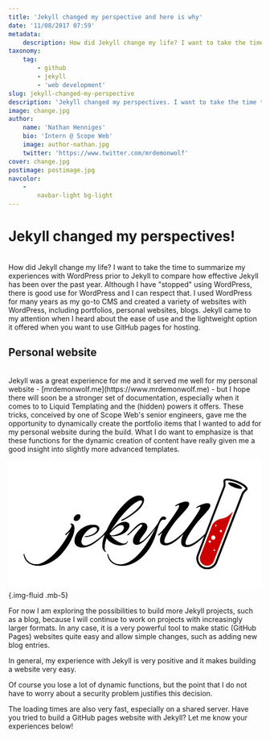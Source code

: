 ```yaml
---
title: 'Jekyll changed my perspective and here is why'
date: '11/08/2017 07:59'
metadata:
    description: How did Jekyll change my life? I want to take the time to summarize my experiences with WordPress prior to Jekyll to compare how effective Jekyll has been over the past year. Although I have "stopped" using WordPress, there is good use for WordPress and I can respect that. I used WordPress for ma...
taxonomy:
    tag:
        - github
        - jekyll
        - 'web development'
slug: jekyll-changed-my-perspective
description: 'Jekyll changed my perspectives. I want to take the time to summarize my experiences with WordPress prior to Jekyll to compare how effective Jekyll has been over the past year.'
image: change.jpg
author:
    name: 'Nathan Henniges'
    bio: 'Intern @ Scope Web'
    image: author-nathan.jpg
    twitter: 'https://www.twitter.com/mrdemonwolf'
cover: change.jpg
postimage: postimage.jpg
navcolor:
    -
        navbar-light bg-light
---
```


# Jekyll changed my perspectives!
<br>
How did Jekyll change my life? I want to take the time to summarize my experiences with WordPress prior to Jekyll to compare how effective Jekyll has been over the past year. Although I have "stopped" using WordPress, there is good use for WordPress and I can respect that. I used WordPress for many years as my go-to CMS and created a variety of websites with WordPress, including portfolios, personal websites, blogs. Jekyll came to my attention when I heard about the ease of use and the lightweight option it offered when you want to use GitHub pages for hosting.

## Personal website
<br>
Jekyll was a great experience for me and it served me well for my personal website - [mrdemonwolf.me](https://www.mrdemonwolf.me) - but I hope there will soon be a stronger set of documentation, especially when it comes to to Liquid Templating and the (hidden) powers it offers. These tricks, conceived by one of Scope Web's senior engineers, gave me the opportunity to dynamically create the portfolio items that I wanted to add for my personal website during the build. What I do want to emphasize is that these functions for the dynamic creation of content have really given me a good insight into slightly more advanced templates.

![Jekyll Logo](jekyll.png) {.img-fluid .mb-5}

For now I am exploring the possibilities to build more Jekyll projects, such as a blog, because I will continue to work on projects with increasingly larger formats. In any case, it is a very powerful tool to make static (GitHub Pages) websites quite easy and allow simple changes, such as adding new blog entries.

In general, my experience with Jekyll is very positive and it makes building a website very easy.

Of course you lose a lot of dynamic functions, but the point that I do not have to worry about a security problem justifies this decision.

The loading times are also very fast, especially on a shared server. Have you tried to build a GitHub pages website with Jekyll? Let me know your experiences below!